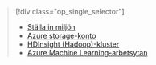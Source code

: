 > [!div class="op_single_selector"]
> * [Ställa in miljön](../articles/machine-learning/machine-learning-data-science-environment-setup.md)
> * [Azure storage-konto](../articles/storage/common/storage-create-storage-account.md)
> * [HDInsight (Hadoop)-kluster](../articles/machine-learning/machine-learning-data-science-customize-hadoop-cluster.md)
> * [Azure Machine Learning-arbetsytan](../articles/machine-learning/machine-learning-create-workspace.md)
> 
> 

